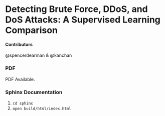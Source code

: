 # Detecting Brute Force, DDoS, and DoS Attacks: A Supervised Learning Comparison

#### Contributors
@spencerdearman & @kanchan

### PDF
PDF Available.

### Sphinx Documentation
1. `cd sphinx`
2. `open build/html/index.html`
